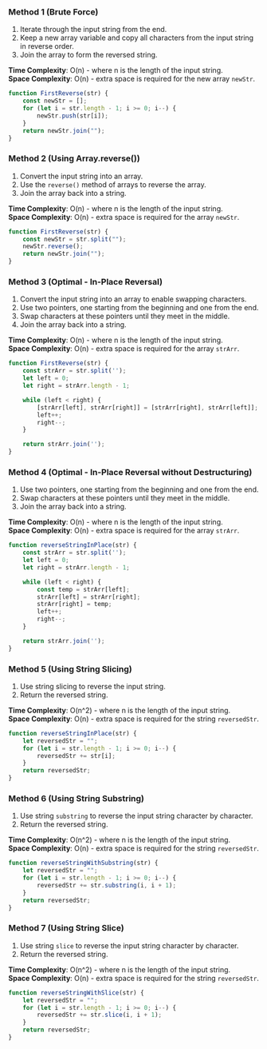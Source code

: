
### Method 1 (Brute Force)
1) Iterate through the input string from the end.
2) Keep a new array variable and copy all characters from the input string in reverse order.
3) Join the array to form the reversed string.

**Time Complexity**: O(n) - where n is the length of the input string.  
**Space Complexity**: O(n) - extra space is required for the new array `newStr`.
```javascript
function FirstReverse(str) { 
    const newStr = [];
    for (let i = str.length - 1; i >= 0; i--) {
        newStr.push(str[i]);
    }
    return newStr.join(""); 
}
```

### Method 2 (Using Array.reverse())
1) Convert the input string into an array.
2) Use the `reverse()` method of arrays to reverse the array.
3) Join the array back into a string.

**Time Complexity**: O(n) - where n is the length of the input string.  
**Space Complexity**: O(n) - extra space is required for the array `newStr`.
```javascript
function FirstReverse(str) { 
    const newStr = str.split("");
    newStr.reverse();
    return newStr.join(""); 
}
```

### Method 3 (Optimal - In-Place Reversal)
1) Convert the input string into an array to enable swapping characters.
2) Use two pointers, one starting from the beginning and one from the end.
3) Swap characters at these pointers until they meet in the middle.
4) Join the array back into a string.

**Time Complexity**: O(n) - where n is the length of the input string.  
**Space Complexity**: O(n) - extra space is required for the array `strArr`.
```javascript
function FirstReverse(str) {
    const strArr = str.split('');
    let left = 0;
    let right = strArr.length - 1;

    while (left < right) {
        [strArr[left], strArr[right]] = [strArr[right], strArr[left]];
        left++;
        right--;
    }

    return strArr.join('');
}
```

### Method 4 (Optimal - In-Place Reversal without Destructuring)
1) Use two pointers, one starting from the beginning and one from the end.
2) Swap characters at these pointers until they meet in the middle.
3) Join the array back into a string.

**Time Complexity**: O(n) - where n is the length of the input string.  
**Space Complexity**: O(n) - extra space is required for the array `strArr`.
```javascript
function reverseStringInPlace(str) {
    const strArr = str.split('');
    let left = 0;
    let right = strArr.length - 1;

    while (left < right) {
        const temp = strArr[left];
        strArr[left] = strArr[right];
        strArr[right] = temp;
        left++;
        right--;
    }

    return strArr.join('');
}
```

### Method 5 (Using String Slicing)
1) Use string slicing to reverse the input string.
2) Return the reversed string.

**Time Complexity**: O(n^2) - where n is the length of the input string.  
**Space Complexity**: O(n) - extra space is required for the string `reversedStr`.
```javascript
function reverseStringInPlace(str) {
    let reversedStr = "";
    for (let i = str.length - 1; i >= 0; i--) {
        reversedStr += str[i];
    }
    return reversedStr;
}
```

### Method 6 (Using String Substring)
1) Use string `substring` to reverse the input string character by character.
2) Return the reversed string.

**Time Complexity**: O(n^2) - where n is the length of the input string.  
**Space Complexity**: O(n) - extra space is required for the string `reversedStr`.
```javascript
function reverseStringWithSubstring(str) {
    let reversedStr = "";
    for (let i = str.length - 1; i >= 0; i--) {
        reversedStr += str.substring(i, i + 1);
    }
    return reversedStr;
}
```

### Method 7 (Using String Slice)
1) Use string `slice` to reverse the input string character by character.
2) Return the reversed string.

**Time Complexity**: O(n^2) - where n is the length of the input string.  
**Space Complexity**: O(n) - extra space is required for the string `reversedStr`.
```javascript
function reverseStringWithSlice(str) {
    let reversedStr = "";
    for (let i = str.length - 1; i >= 0; i--) {
        reversedStr += str.slice(i, i + 1);
    }
    return reversedStr;
}
```
